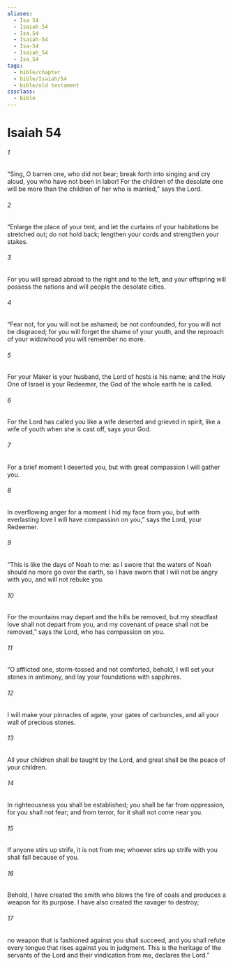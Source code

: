 ```yaml
---
aliases:
  - Isa 54
  - Isaiah.54
  - Isa.54
  - Isaiah-54
  - Isa-54
  - Isaiah_54
  - Isa_54
tags:
  - bible/chapter
  - bible/Isaiah/54
  - bible/old testament
cssclass:
  - bible
---
```


# Isaiah 54

###### 1
“Sing, O barren one, who did not bear; break forth into singing and cry aloud, you who have not been in labor! For the children of the desolate one will be more than the children of her who is married,” says the Lord.
###### 2
“Enlarge the place of your tent, and let the curtains of your habitations be stretched out; do not hold back; lengthen your cords and strengthen your stakes.
###### 3
For you will spread abroad to the right and to the left, and your offspring will possess the nations and will people the desolate cities.
###### 4
“Fear not, for you will not be ashamed; be not confounded, for you will not be disgraced; for you will forget the shame of your youth, and the reproach of your widowhood you will remember no more.
###### 5
For your Maker is your husband, the Lord of hosts is his name; and the Holy One of Israel is your Redeemer, the God of the whole earth he is called.
###### 6
For the Lord has called you like a wife deserted and grieved in spirit, like a wife of youth when she is cast off, says your God.
###### 7
For a brief moment I deserted you, but with great compassion I will gather you.
###### 8
In overflowing anger for a moment I hid my face from you, but with everlasting love I will have compassion on you,” says the Lord, your Redeemer.
###### 9
“This is like the days of Noah to me: as I swore that the waters of Noah should no more go over the earth, so I have sworn that I will not be angry with you, and will not rebuke you.
###### 10
For the mountains may depart and the hills be removed, but my steadfast love shall not depart from you, and my covenant of peace shall not be removed,” says the Lord, who has compassion on you.
###### 11
“O afflicted one, storm-tossed and not comforted, behold, I will set your stones in antimony, and lay your foundations with sapphires.
###### 12
I will make your pinnacles of agate, your gates of carbuncles, and all your wall of precious stones.
###### 13
All your children shall be taught by the Lord, and great shall be the peace of your children.
###### 14
In righteousness you shall be established; you shall be far from oppression, for you shall not fear; and from terror, for it shall not come near you.
###### 15
If anyone stirs up strife, it is not from me; whoever stirs up strife with you shall fall because of you.
###### 16
Behold, I have created the smith who blows the fire of coals and produces a weapon for its purpose. I have also created the ravager to destroy;
###### 17
no weapon that is fashioned against you shall succeed, and you shall refute every tongue that rises against you in judgment. This is the heritage of the servants of the Lord and their vindication from me, declares the Lord.”


